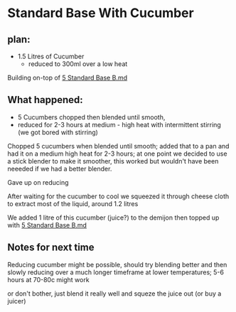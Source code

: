 # Standard Base With Cucumber

## plan:

- 1.5 Litres of Cucumber
    - reduced to 300ml over a low heat

Building on-top of <a href="Recipe%20List/5_Standard_Base_B.md"> 5 Standard Base B.md</a>


## What happened:

- 5 Cucumbers chopped then blended until smooth,
- reduced for 2-3 hours at medium - high heat with intermittent stirring (we got bored with stirring)

Chopped 5  cucumbers when blended until smooth; added that to a pan and had it on a medium high heat for 2-3 hours;
at one point we decided to use a stick blender to make it smoother, 
this worked but wouldn't have been neeeded if we had a better blender. 

Gave up on reducing

After waiting for the cucumber to cool we squeezed it through cheese cloth to extract most of the liquid, around 1.2 litres

We added 1 litre of this cucumber (juice?)  to the demijon then topped up with <a href="Recipe%20List/5_Standard_Base_B.md"> 5 Standard Base B.md</a>














## Notes for next time
Reducing cucumber might be possible, should try blending better and then slowly reducing over a much longer timeframe 
at lower temperatures; 5-6 hours at 70-80c might work

or don't bother, just blend it really well and squeze the juice out (or buy a juicer) 
